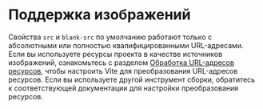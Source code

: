 # Поддержка изображений

Свойства `src` и `blank-src` по умолчанию работают только с абсолютными или полностью квалифицированными URL-адресами. Если вы используете ресурсы проекта в качестве источников изображений, ознакомьтесь с разделом [Обработка URL-адресов ресурсов](https://github.com/vitejs/vite-plugin-vue/tree/main/packages/plugin-vue#asset-url-handling), чтобы настроить Vite для преобразования URL-адресов ресурсов. Если вы используете другой инструмент сборки, обратитесь к соответствующей документации для настройки преобразования ресурсов.

<script setup lang="ts">

</script>
